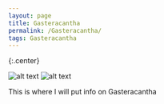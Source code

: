```yaml
---
layout: page
title: Gasteracantha
permalink: /Gasteracantha/
tags: Gasteracantha
---
```








{:.center}

![alt text](https://cloud.githubusercontent.com/assets/21958390/22332417/d1d81346-e39e-11e6-8586-9d740dd0435e.jpg)
![alt text](https://cloud.githubusercontent.com/assets/21958390/22332877/1c0b2c26-e3a1-11e6-8d96-2875a4db93c7.jpg)






This is where I will put info on Gasteracantha
